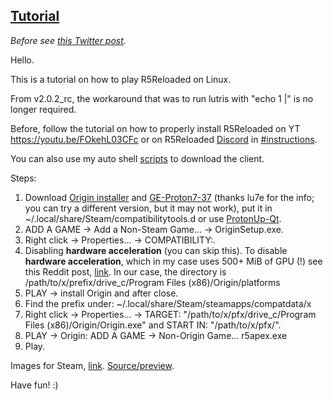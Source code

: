 ## [Tutorial](https://www.reddit.com/r/r5reloaded/comments/wv19jf/r5reloaded_works_on_linux_v2)
_Before see [this Twitter post](https://twitter.com/p0358/status/1626811868412010497)._

Hello.

This is a tutorial on how to play R5Reloaded on Linux.

From v2.0.2_rc, the workaround that was to run lutris with "echo 1 |" is no longer required.

Before, follow the tutorial on how to properly install R5Reloaded on YT https://youtu.be/FOkehL03CFc or on R5Reloaded [Discord](https://discord.com/invite/r5reloaded) in [#instructions](https://discord.com/channels/873158454850756638/873170878475669514/995977751502803014).

You can also use my auto shell [scripts](https://github.com/begin-theadventure/r5reloaded-upllers/releases) to download the client.

Steps:

1. Download [Origin installer](https://download.dm.origin.com/origin/live/OriginThinSetup.exe) and [GE-Proton7-37](https://github.com/GloriousEggroll/proton-ge-custom/releases/tag/GE-Proton7-37) (thanks lu7e for the info; you can try a different version, but it may not work), put it in ~/.local/share/Steam/compatibilitytools.d or use [ProtonUp-Qt](https://github.com/DavidoTek/ProtonUp-Qt/releases).
2. ADD A GAME -> Add a Non-Steam Game... -> OriginSetup.exe.
3. Right click -> Properties... -> COMPATIBILITY:.
4. Disabling **hardware acceleration** (you can skip this).
    To disable **hardware acceleration**, which in my case uses 500+ MiB of GPU (!) see this Reddit post, [link](https://www.reddit.com/r/origin/comments/q8o9gv/disable_origin_client_hardware_acceleration). In our case, the directory is /path/to/x/prefix/drive_c/Program Files (x86)/Origin/platforms
5. PLAY -> install Origin and after close.
6. Find the prefix under: ~/.local/share/Steam/steamapps/compatdata/x
7. Right click -> Properties... -> TARGET: "/path/to/x/pfx/drive_c/Program Files (x86)/Origin/Origin.exe" and START IN: "/path/to/x/pfx/".
8. PLAY -> Origin: ADD A GAME -> Non-Origin Game... r5apex.exe
9. Play.

Images for Steam, [link](https://github.com/begin-theadventure/lutris-scripts/tree/main/lutris-scripts/R5Reloaded/images/R5ReloadedImagesSteam#readme). [Source/preview](https://twitter.com/r5reloaded).

Have fun! :)
